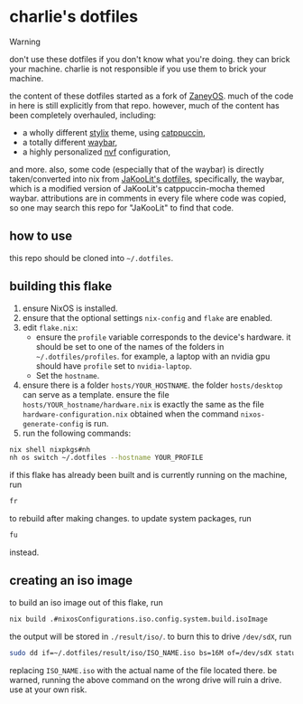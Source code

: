 # charlie's dotfiles

> [!WARNING]
> don't use these dotfiles if you don't know what you're doing. they can brick
> your machine. charlie is not responsible if you use them to brick your
> machine.

the content of these dotfiles started as a fork of
[ZaneyOS](https://gitlab.com/Zaney/zaneyos). much of the code in here is still
explicitly from that repo. however, much of the content has been completely
overhauled, including:

- a wholly different [stylix](https://github.com/danth/stylix) theme, using
  [catppuccin](https://catppuccin.com/),
- a totally different [waybar](https://github.com/Alexays/Waybar),
- a highly personalized [nvf](https://github.com/NotAShelf/nvf) configuration,

and more. also, some code (especially that of the waybar) is directly
taken/converted into nix from
[JaKooLit's dotfiles](https://github.com/JaKooLit/Hyprland-Dots), specifically,
the waybar, which is a modified version of JaKooLit's catppuccin-mocha themed
waybar. attributions are in comments in every file where code was copied, so one
may search this repo for "JaKooLit" to find that code.

## how to use

this repo should be cloned into `~/.dotfiles`.

## building this flake

1. ensure NixOS is installed.
2. ensure that the optional settings `nix-config` and `flake` are enabled.
3. edit `flake.nix`:
   - ensure the `profile` variable corresponds to the device's hardware. it
     should be set to one of the names of the folders in `~/.dotfiles/profiles`.
     for example, a laptop with an nvidia gpu should have `profile` set to
     `nvidia-laptop`.
   - Set the `hostname`.
4. ensure there is a folder `hosts/YOUR_HOSTNAME`. the folder `hosts/desktop`
   can serve as a template. ensure the file `hosts/YOUR_hostname/hardware.nix`
   is exactly the same as the file `hardware-configuration.nix` obtained when
   the command `nixos-generate-config` is run.
5. run the following commands:

```sh
nix shell nixpkgs#nh
nh os switch ~/.dotfiles --hostname YOUR_PROFILE
```

if this flake has already been built and is currently running on the machine,
run

```sh
fr
```

to rebuild after making changes. to update system packages, run

```sh
fu
```

instead.

## creating an iso image

to build an iso image out of this flake, run

```sh
nix build .#nixosConfigurations.iso.config.system.build.isoImage
```

the output will be stored in `./result/iso/`. to burn this to drive `/dev/sdX`,
run

```sh
sudo dd if=~/.dotfiles/result/iso/ISO_NAME.iso bs=16M of=/dev/sdX status=progress oflag=sync
```

replacing `ISO_NAME.iso` with the actual name of the file located there. be
warned, running the above command on the wrong drive will ruin a drive. use at
your own risk.
